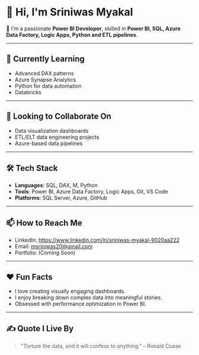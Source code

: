 # 👋 Hi, I'm Sriniwas Myakal

🚀 I'm a passionate **Power BI Developer**, skilled in **Power BI, SQL, Azure Data Factory, Logic Apps, Python and ETL pipelines**.

---

## 🌱 Currently Learning
- Advanced DAX patterns
- Azure Synapse Analytics
- Python for data automation
- Databricks
---

## 🤝 Looking to Collaborate On
- Data visualization dashboards
- ETL/ELT data engineering projects
- Azure-based data pipelines

---

## 🛠️ Tech Stack
- **Languages**: SQL, DAX, M, Python
- **Tools**: Power BI, Azure Data Factory, Logic Apps, Git, VS Code
- **Platforms**: SQL Server, Azure, GitHub
  
---

## 📫 How to Reach Me

- LinkedIn: https://www.linkedin.com/in/sriniwas-myakal-9020aa222
- Email: msriniwas20@gmail.com
- Portfolio: (Coming Soon)

---

## ❤️ Fun Facts
- I love creating visually engaging dashboards.
- I enjoy breaking down complex data into meaningful stories.
- Obsessed with performance optimization in Power BI.

---

## ✍️ Quote I Live By
> "Torture the data, and it will confess to anything." – Ronald Coase


